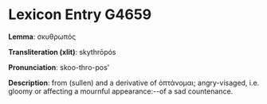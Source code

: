 # Lexicon Entry G4659

**Lemma**: σκυθρωπός

**Transliteration (xlit)**: skythrōpós

**Pronunciation**: skoo-thro-pos'

**Description**:
from  (sullen) and a derivative of ὀπτάνομαι; angry-visaged, i.e. gloomy or affecting a mournful appearance:--of a sad countenance.

